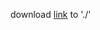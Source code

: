 download [link](https://drive.google.com/drive/folders/1bYZzxRH-dDBWYZ19YLmFWKaV-8gXC1S6?usp=sharing) to './'